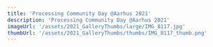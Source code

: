 ```yaml
---
title: 'Processing Community Day @Aarhus 2021'
description: 'Processing Community Day @Aarhus 2021'
imageUrl: '/assets/2021_GalleryThumbs/large/IMG_8117.jpg'
thumbUrl: '/assets/2021_GalleryThumbs/thumbs/IMG_8117_thumb.png'
---
```

